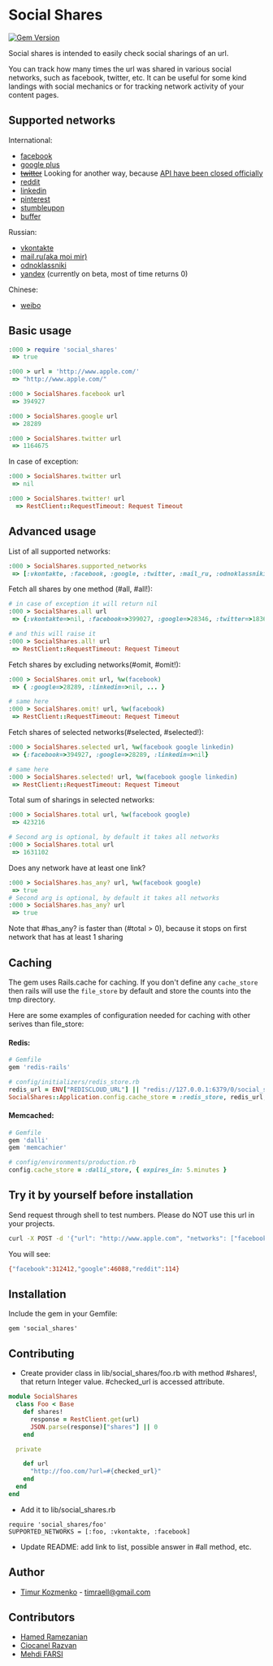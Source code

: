 Social Shares
=============

[![Gem Version](https://badge.fury.io/rb/social_shares.svg)](http://badge.fury.io/rb/social_shares)

Social shares is intended to easily check social sharings of an url.

You can track how many times the url was shared in various social networks, such as facebook, twitter, etc. It can be useful for some kind landings with social mechanics or for tracking network activity of your content pages.

Supported networks
------
International:
* [facebook](http://www.facebook.com/)
* [google plus](https://plus.google.com)
* ~~[twitter](https://twitter.com/)~~ Looking for another way, because [API have been closed officially](https://blog.twitter.com/2015/hard-decisions-for-a-sustainable-platform)
* [reddit](http://www.reddit.com/)
* [linkedin](https://www.linkedin.com/)
* [pinterest](http://www.pinterest.com/)
* [stumbleupon](http://www.stumbleupon.com/)
* [buffer](https://bufferapp.com/)

Russian:
* [vkontakte](http://vkontakte.ru/)
* [mail.ru(aka moi mir)](http://my.mail.ru/)
* [odnoklassniki](http://www.odnoklassniki.ru/)
* [yandex](http://yandex.ru/) (currently on beta, most of time returns 0)

Chinese:
* [weibo](http://www.weibo.com)

Basic usage
-----
```ruby
:000 > require 'social_shares'
 => true

:000 > url = 'http://www.apple.com/'
 => "http://www.apple.com/"

:000 > SocialShares.facebook url
 => 394927

:000 > SocialShares.google url
 => 28289

:000 > SocialShares.twitter url
 => 1164675
```
In case of exception:
```ruby
:000 > SocialShares.twitter url
 => nil

:000 > SocialShares.twitter! url
  => RestClient::RequestTimeout: Request Timeout
```

Advanced usage
-----
List of all supported networks:
```ruby
:000 > SocialShares.supported_networks
 => [:vkontakte, :facebook, :google, :twitter, :mail_ru, :odnoklassniki, :reddit, :linkedin, :pinterest, :stumbleupon, :buffer]
```

Fetch all shares by one method (#all, #all!):
```ruby
# in case of exception it will return nil
:000 > SocialShares.all url
 => {:vkontakte=>nil, :facebook=>399027, :google=>28346, :twitter=>1836, :mail_ru=>37, :odnoklassniki=>1, :reddit=>2361, :linkedin=>33, :pinterest=>21011, :stumbleupon=>43035, :weibo=>12760, :buffer=>1662, :yandex=>0}

# and this will raise it
:000 > SocialShares.all! url
 => RestClient::RequestTimeout: Request Timeout
```

Fetch shares by excluding networks(#omit, #omit!):
```ruby
:000 > SocialShares.omit url, %w(facebook)
 => { :google=>28289, :linkedin=>nil, ... }

# same here
:000 > SocialShares.omit! url, %w(facebook)
 => RestClient::RequestTimeout: Request Timeout
```

Fetch shares of selected networks(#selected, #selected!):
```ruby
:000 > SocialShares.selected url, %w(facebook google linkedin)
 => {:facebook=>394927, :google=>28289, :linkedin=>nil}

# same here
:000 > SocialShares.selected! url, %w(facebook google linkedin)
 => RestClient::RequestTimeout: Request Timeout
```
Total sum of sharings in selected networks:
```ruby
:000 > SocialShares.total url, %w(facebook google)
 => 423216

# Second arg is optional, by default it takes all networks
:000 > SocialShares.total url
 => 1631102
```
Does any network have at least one link?
```ruby
:000 > SocialShares.has_any? url, %w(facebook google)
 => true
# Second arg is optional, by default it takes all networks
:000 > SocialShares.has_any? url
 => true
```
Note that #has_any? is faster than (#total > 0), because it stops on first network that has at least 1 sharing

Caching
-----

The gem uses Rails.cache for caching. If you don't define any `cache_store` then rails will use the `file_store` by default and store the counts into the tmp directory.

Here are some examples of configuration needed for caching with other serives than file_store:

#### Redis:

```ruby
# Gemfile
gem 'redis-rails'
```

```ruby
# config/initializers/redis_store.rb
redis_url = ENV["REDISCLOUD_URL"] || "redis://127.0.0.1:6379/0/social_shares"
SocialShares::Application.config.cache_store = :redis_store, redis_url, { expires_in: 5.minutes }
```

#### Memcached:

```ruby
# Gemfile
gem 'dalli'
gem 'memcachier'
```

```ruby
# config/environments/production.rb
config.cache_store = :dalli_store, { expires_in: 5.minutes }
```

Try it by yourself before installation
-----
Send request through shell to test numbers. Please do NOT use this url in your projects.
```bash
curl -X POST -d '{"url": "http://www.apple.com", "networks": ["facebook", "google", "reddit"]}' https://social-shares-api-cedar-14.herokuapp.com/
```
You will see:
```bash
{"facebook":312412,"google":46088,"reddit":114}
```

Installation
-----
Include the gem in your Gemfile:
```
gem 'social_shares'
```

Contributing
-----
* Create provider class in lib/social_shares/foo.rb with method #shares!, that return Integer value. #checked_url is accessed attribute.
```ruby
module SocialShares
  class Foo < Base
    def shares!
      response = RestClient.get(url)
      JSON.parse(response)["shares"] || 0
    end

  private

    def url
      "http://foo.com/?url=#{checked_url}"
    end
  end
end
```
* Add it to lib/social_shares.rb
```
require 'social_shares/foo'
SUPPORTED_NETWORKS = [:foo, :vkontakte, :facebook]
```
* Update README: add link to list, possible answer in #all method, etc.

Author
----
* [Timur Kozmenko](https://twitter.com/Timrael) - timraell@gmail.com

Contributors
----
* [Hamed Ramezanian](https://github.com/iCEAGE)
* [Ciocanel Razvan](https://github.com/Chocksy)
* [Mehdi FARSI](https://github.com/mehdi-farsi)
